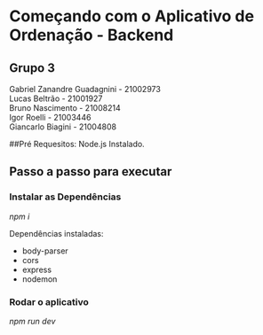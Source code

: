# Começando com o Aplicativo de Ordenação - Backend
## Grupo 3
Gabriel Zanandre Guadagnini - 21002973 <br>
Lucas Beltrão - 21001927 <br>
Bruno Nascimento - 21008214 <br>
Igor Roelli - 21003446 <br>
Giancarlo Biagini - 21004808

##Pré Requesitos:
Node.js Instalado.

## Passo a passo para executar
### Instalar as Dependências
<i>npm i </i>

<p>Dependências instaladas: </p>
<ul>
  <li>body-parser</li>
  <li>cors</li>
  <li>express</li>
  <li>nodemon</li>
</ul>


### Rodar o aplicativo
<i>npm run dev</i>



